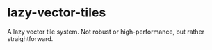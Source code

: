 # lazy-vector-tiles
A lazy vector tile system. Not robust or high-performance, but rather straightforward.
